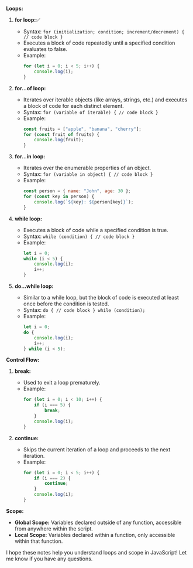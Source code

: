 **Loops:**

1. **for loop:**✅
   - Syntax: `for (initialization; condition; increment/decrement) { // code block }`
   - Executes a block of code repeatedly until a specified condition evaluates to false.
   - Example:
     ```javascript
     for (let i = 0; i < 5; i++) {
         console.log(i);
     }
     ```

2. **for...of loop:**
   - Iterates over iterable objects (like arrays, strings, etc.) and executes a block of code for each distinct element.
   - Syntax: `for (variable of iterable) { // code block }`
   - Example:
     ```javascript
     const fruits = ["apple", "banana", "cherry"];
     for (const fruit of fruits) {
         console.log(fruit);
     }
     ```

3. **for...in loop:**
   - Iterates over the enumerable properties of an object.
   - Syntax: `for (variable in object) { // code block }`
   - Example:
     ```javascript
     const person = { name: "John", age: 30 };
     for (const key in person) {
         console.log(`${key}: ${person[key]}`);
     }
     ```

4. **while loop:**
   - Executes a block of code while a specified condition is true.
   - Syntax: `while (condition) { // code block }`
   - Example:
     ```javascript
     let i = 0;
     while (i < 5) {
         console.log(i);
         i++;
     }
     ```

5. **do...while loop:**
   - Similar to a while loop, but the block of code is executed at least once before the condition is tested.
   - Syntax: `do { // code block } while (condition);`
   - Example:
     ```javascript
     let i = 0;
     do {
         console.log(i);
         i++;
     } while (i < 5);
     ```

**Control Flow:**

1. **break:**
   - Used to exit a loop prematurely.
   - Example:
     ```javascript
     for (let i = 0; i < 10; i++) {
         if (i === 5) {
             break;
         }
         console.log(i);
     }
     ```

2. **continue:**
   - Skips the current iteration of a loop and proceeds to the next iteration.
   - Example:
     ```javascript
     for (let i = 0; i < 5; i++) {
         if (i === 2) {
             continue;
         }
         console.log(i);
     }
     ```

**Scope:**

- **Global Scope:** Variables declared outside of any function, accessible from anywhere within the script.
- **Local Scope:** Variables declared within a function, only accessible within that function.

I hope these notes help you understand loops and scope in JavaScript! Let me know if you have any questions.